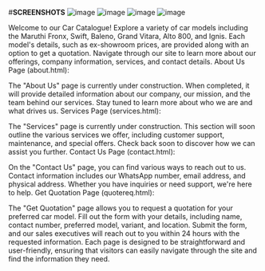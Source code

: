 #**SCREENSHOTS**
![image](https://github.com/user-attachments/assets/d769178b-4c63-4df9-b273-f17c7378967a)
![image](https://github.com/user-attachments/assets/4165e68d-7594-458a-9045-00529dc297c8)
![image](https://github.com/user-attachments/assets/73e2d01c-3051-499a-a49d-e66782846382)
![image](https://github.com/user-attachments/assets/42df1aff-134a-4165-a1b7-e3ab3f4f4650)


Welcome to our Car Catalogue! Explore a variety of car models including the Maruthi Fronx, Swift, Baleno, Grand Vitara, Alto 800, and Ignis. Each model's details, such as ex-showroom prices, are provided along with an option to get a quotation. Navigate through our site to learn more about our offerings, company information, services, and contact details.
About Us Page (about.html):

 The "About Us" page is currently under construction. When completed, it will provide detailed information about our company, our mission, and the team behind our services. Stay tuned to learn more about who we are and what drives us.
Services Page (services.html):

 The "Services" page is currently under construction. This section will soon outline the various services we offer, including customer support, maintenance, and special offers. Check back soon to discover how we can assist you further.
Contact Us Page (contact.html):

 On the "Contact Us" page, you can find various ways to reach out to us. Contact information includes our WhatsApp number, email address, and physical address. Whether you have inquiries or need support, we're here to help.
Get Quotation Page (quotereq.html):

 The "Get Quotation" page allows you to request a quotation for your preferred car model. Fill out the form with your details, including name, contact number, preferred model, variant, and location. Submit the form, and our sales executives will reach out to you within 24 hours with the requested information.
Each page is designed to be straightforward and user-friendly, ensuring that visitors can easily navigate through the site and find the information they need.




